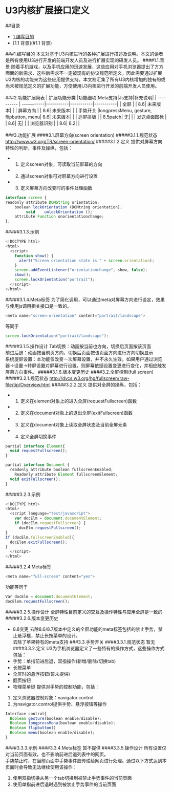 U3内核扩展接口定义
=============

##目录
* [1 编写目的](#1.编写目的)
* [1.1 背景](#1.1 背景)

###1.编写目的
本文对基于U3内核进行的各种扩展进行描述及说明。本文的读者是所有使用U3进行开发的前端开发人员及进行扩展实现的研发人员。
####1.1.背景
随着手机游戏，以及手机应用的迅速发展，这些应用对手机浏览器提出了方方面面的新需求，这些新需求不一定被现有的协议规范所定义，因此需要通过扩展U3内核的功能来为这些应用提供支持。本文档汇集了所有U3内核增加的独有的或尚未被规范定义的扩展功能，方便使用U3内核进行开发的前端开发人员使用。
<br>
<br>
###2.功能扩展简表
| 扩展功能分类  |功能细项|Meta支持|Js支持|补充说明|
| ---------- | -----------|-----------|-----------|-----------|
| 全屏   |    |    8.6|    未来版本|   |
| 屏幕方向   |    |    8.6|   未来版本|   |
| 手势开关   |longpressMenu, gesture, flipbutton, menu|    8.6|   未来版本|   |
| 适屏排版   |    |    8.5patch|   无|   |
| 发送桌面图标   |    |    8.6|   无|   |
| 浏览器识别   |    |    8.6|   8.2|   |
<br>
<br>
###3.功能扩展
####3.1.屏幕方向(screen orientation)
#####3.1.1.规范状态
http://www.w3.org/TR/screen-orientation/
#####3.1.2.定义
提供对屏幕方向特性的判断，事件及操纵，包括：<br>
* 1. 定义screen对象，可读取当前屏幕的方向<br>
* 2. 通过screen对象可对屏幕方向进行设置<br>
* 3. 定义屏幕方向改变时的事件处理函数<br>
```javascript
interface screen {
readonly attribute DOMString orientation;
    boolean lockOrientation (DOMtring orientation);
		 void    unlockOrientation ();
    attribute Function onorientationchange;
};
```
#####3.1.3.示例
```javascript
<!DOCTYPE html>
<html>
  <script>
    function show() {
      alert("Screen orientation state is " + screen.orientation);
    }
    screen.addEventListener("orientationchange", show, false);
    show();
    screen.lockOrientation("portrait");
  </script>
</html>
```
#####3.1.4.Meta标签
为了简化调用，可以通过meta对屏幕方向进行设定，效果与使用js调用相关接口是一致的。<br>
```javascript
<meta name="screen-orientation" content="portrait/landscape">
```
等同于<br>
```javascript
screen.lockOrientation("portrait/landscape");
```
#####3.1.5.操作设计
Tab切换：动画按当前也方向，切换后页面按该页面<br>
前进后退：动画按当前页方向，切换后页面按该页面方向进行方向切换显示<br>
系统旋屏设置：本功能仅改变一次屏幕设置，并不永久生效。如果用户通过浏览器->设置->转屏设置对屏幕进行设置，则屏幕依据设置变更进行变化，并相应触发屏幕方向事件。
#####3.1.6.版本变更历史
####3.2.全屏控制(full screen)
#####3.2.1.规范状态
http://dvcs.w3.org/hg/fullscreen/raw-file/tip/Overview.html
#####3.2.2.定义
提供对全屏的操纵，包括：<br>
* 1. 定义在element对象上的进入全屏(requestFullscreen)函数<br>
* 2. 定义在document对象上的退出全屏(exitFullscreen)函数<br>
* 3. 定义在document对象上读取全屏状态及当前全屏元素<br>
* 4. 定义全屏切换事件
```javascript
partial interface Element{
  void requestFullscreen();
}

partial interface Document {
  readonly attribute boolean fullscreenEnabled;
	Readonly attribute Element fullscreenElement;
  void exitFullscreen();
}
```
#####3.2.3.示例
```javascript
<!DOCTYPE html>
<html>
  <script language="text/javascript">
    var docElm = document.documentElement;
    if (docElm.requestFullscreen) {
      docElm.requestFullscreen();
}
If (docElm.fullscreenEnabled){
  docElem.exitFullscreen();
}
  </script>
</html>
```
#####3.2.4.Meta标签
```javascript
<meta name="full-screen" content="yes">
```
功能等同于
```javascript
Var docElm = document.documentElement;
docElem.requestFullscreen();
```
#####3.2.5.操作设计
全屏特性目前定义的交互及操作特性与应用全屏是一致的
#####3.2.6.版本变更历史
* 8.8变更
去除8.6/8.7版本中定义的全屏功能的meta标签包括的禁止手势，禁止悬浮框，禁止长按菜单的设计。<br>
去除了苹果特有的meta支持
###3.3.手势开关
####3.3.1.规范状态
暂无
####3.3.2.定义
U3为手机浏览器定义了一些特有的操作方式，这些操作方式包括：
* 手势：单指前进后退，双指操作(新增/删除/切换tab)
* 长按菜单
* 全屏时的悬浮按钮(暂未提供)
* 翻页按钮
* 物理菜单键
提供对手势的控制功能，包括：<br>
1. 定义浏览器控制对象：navigator.control
2. 为navigator.control提供手势、悬浮按钮等操作
```javascript
Interface control{
  Boolean gesture(boolean enable/disable);
  Boolean longpressMenu(boolean enable/disable);
  Boolean flipbutton()
  Boolean menu(boolean enable/disable);
}
```
####3.3.3.示例
####3.3.4.Meta标签
暂不提供
####3.3.5.操作设计
所有设置仅对当前页面有效，也不影响前进后退列表中的网页。<br>
手势禁止时，在当前页面中手势事件应传递给网页进行处理。通过以下方式达到本页面时会导致无法继续使用该操作：<br>
1. 使用双指切换从另一个tab切换到被禁止手势事件的当前页面<br>
2. 使用单指前进后退时遇到被禁止手势事件的当前页面<br>
